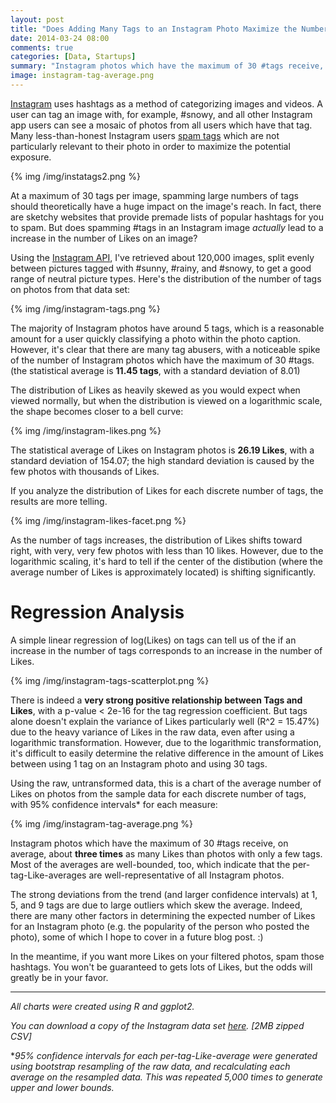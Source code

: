 ```yaml
---
layout: post
title: "Does Adding Many Tags to an Instagram Photo Maximize the Number of Likes?"
date: 2014-03-24 08:00
comments: true
categories: [Data, Startups]
summary: "Instagram photos which have the maximum of 30 #tags receive, on average, about three times as many Likes than photos with only a few tags."
image: instagram-tag-average.png
---
```


[Instagram](http://instagram.com/) uses hashtags as a method of categorizing images and videos. A user can tag an image with, for example, #snowy, and all other Instagram app users can see a mosaic of photos from all users which have that tag. Many less-than-honest  Instagram users [spam tags](http://instagram.com/p/l5J7iXQGX6/) which are not particularly relevant to their photo in order to maximize the potential exposure.

{% img /img/instatags2.png %}

At a maximum of 30 tags per image, spamming large numbers of tags should theoretically have a huge impact on the image's reach. In fact, there are sketchy websites that provide premade lists of popular hashtags for you to spam. But does spamming #tags in an Instagram image *actually* lead to a increase in the number of Likes on an image?

Using the [Instagram API](http://instagram.com/developer/), I've retrieved about 120,000  images, split evenly between pictures tagged with #sunny, #rainy, and #snowy, to get a good range of neutral picture types. Here's the distribution of the number of tags on photos from that data set:

{% img /img/instagram-tags.png %}

The majority of Instagram photos have around 5 tags, which is a reasonable amount for a user quickly classifying a photo within the photo caption. However, it's clear that there are many tag abusers, with a noticeable spike of  the number of Instagram photos which have the maximum of 30 #tags. (the statistical average is **11.45 tags**, with a standard deviation of 8.01)

The distribution of Likes as heavily skewed as you would expect when viewed normally, but when the distribution is viewed on a logarithmic scale, the shape becomes closer to a bell curve:

{% img /img/instagram-likes.png %}

The statistical average of Likes on Instagram photos is **26.19 Likes**, with a standard deviation of 154.07; the high standard deviation is caused by the few photos with thousands of Likes.

If you analyze the distribution of Likes for each discrete number of tags, the results are more telling.

{% img /img/instagram-likes-facet.png %}

As the number of tags increases, the distribution of Likes shifts toward right, with very, very few photos with less than 10 likes. However, due to the logarithmic scaling, it's hard to tell if the center of the distibution (where the average number of Likes is approximately located) is shifting significantly.

# Regression Analysis #

A simple linear regression of log(Likes) on tags can tell us of the if an increase in the number of tags corresponds to an increase in the number of Likes.

{% img /img/instagram-tags-scatterplot.png %}

There is indeed a **very strong positive relationship between Tags and Likes**, with a p-value < 2e-16 for the tag regression coefficient. But tags alone doesn't explain the variance of Likes particularly well (R^2 = 15.47%) due to the heavy variance of Likes in the raw data, even after using a logarithmic transformation. However, due to the logarithmic transformation, it's difficult to easily determine the relative difference in the amount of Likes between using 1 tag on an Instagram photo and using 30 tags.

Using the raw, untransformed data, this is a chart of the average number of Likes on photos from the sample data for each discrete number of tags, with 95% confidence intervals* for each measure:

{% img /img/instagram-tag-average.png %}

Instagram photos which have the maximum of 30 #tags receive, on average, about **three times** as many Likes than photos with only a few tags. Most of the averages are well-bounded, too, which indicate that the per-tag-Like-averages are well-representative of all Instagram photos.

The strong deviations from the trend (and larger confidence intervals) at 1, 5, and 9 tags are due to large outliers which skew the average. Indeed, there are many other factors in determining the expected number of Likes for an Instagram photo (e.g. the popularity of the person who posted the photo), some of which I hope to cover in a future blog post. :)

In the meantime, if you want more Likes on your filtered photos, spam those hashtags. You won't be guaranteed to gets lots of Likes, but the odds will greatly be in your favor.

---

*All charts were created using R and ggplot2.*

*You can download a copy of the Instagram data set [here](https://www.dropbox.com/s/zpyv6p6yskdy43j/instagram-data-analysis.csv.zip). [2MB zipped CSV]*

**95% confidence intervals for each per-tag-Like-average were generated using bootstrap resampling of the raw data, and recalculating each average on the resampled data. This was repeated 5,000 times to generate upper and lower bounds.*